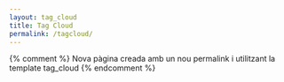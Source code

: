 ```yaml
---
layout: tag_cloud 
title: Tag Cloud
permalink: /tagcloud/
---
```

{% comment %}
  Nova pàgina creada amb un nou permalink i utilitzant la template
  tag_cloud
{% endcomment %}
